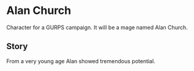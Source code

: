 # Alan Church
Character for a GURPS campaign. It will be a mage named Alan Church.

Story
-----

From a very young age Alan showed tremendous potential.

